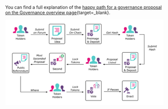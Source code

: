 You can find a full explanation of the [happy path for a governance proposal on the Governance overview page](/learn/features/governance/){target=_blank}.

![Proposal Roadmap](/images/learn/features/governance/proposal-roadmap.png)

